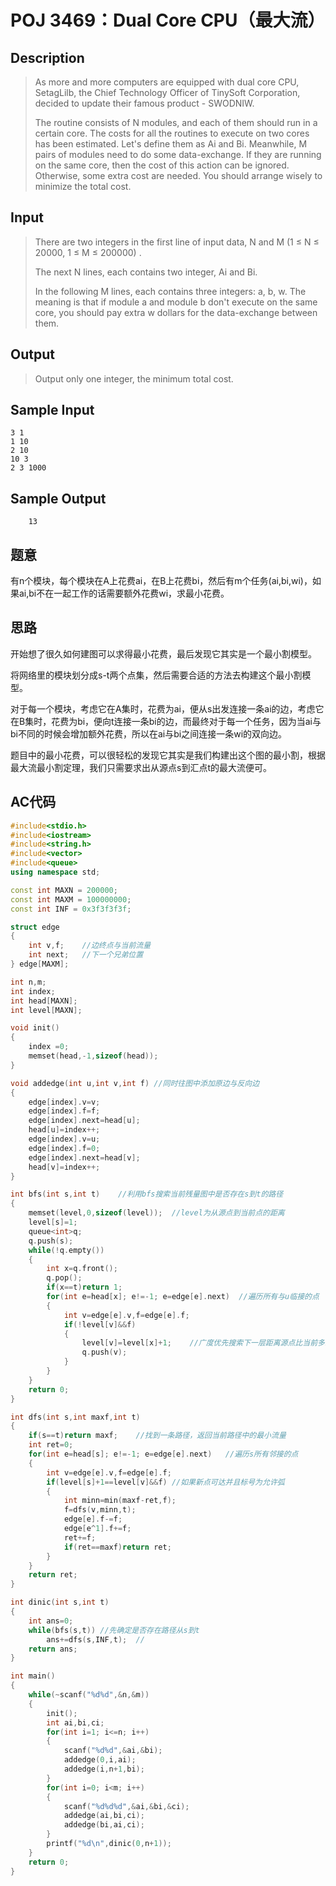 # **POJ 3469：Dual Core CPU（最大流）**

## **Description**

> As more and more computers are equipped with dual core CPU, SetagLilb, the Chief Technology Officer of TinySoft Corporation, decided to update their famous product - SWODNIW.
>
> The routine consists of N modules, and each of them should run in a certain core. The costs for all the routines to execute on two cores has been estimated. Let's define them as Ai and Bi. Meanwhile, M pairs of modules need to do some data-exchange. If they are running on the same core, then the cost of this action can be ignored. Otherwise, some extra cost are needed. You should arrange wisely to minimize the total cost.



## **Input**

> There are two integers in the first line of input data, N and M (1 ≤ N ≤ 20000, 1 ≤ M ≤ 200000) .
>
> The next N lines, each contains two integer, Ai and Bi.
>
> In the following M lines, each contains three integers: a, b, w. The meaning is that if module a and module b don't execute on the same core, you should pay extra w dollars for the data-exchange between them.



## **Output**

> Output only one integer, the minimum total cost.



## **Sample Input**

    3 1
    1 10
    2 10
    10 3
    2 3 1000



## **Sample Output**

		13


## **题意**

有n个模块，每个模块在A上花费ai，在B上花费bi，然后有m个任务(ai,bi,wi)，如果ai,bi不在一起工作的话需要额外花费wi，求最小花费。



## **思路**

开始想了很久如何建图可以求得最小花费，最后发现它其实是一个最小割模型。

将网络里的模块划分成s-t两个点集，然后需要合适的方法去构建这个最小割模型。

对于每一个模块，考虑它在A集时，花费为ai，便从s出发连接一条ai的边，考虑它在B集时，花费为bi，便向t连接一条bi的边，而最终对于每一个任务，因为当ai与bi不同的时候会增加额外花费，所以在ai与bi之间连接一条wi的双向边。

题目中的最小花费，可以很轻松的发现它其实是我们构建出这个图的最小割，根据最大流最小割定理，我们只需要求出从源点s到汇点t的最大流便可。



## **AC代码**

```cpp
#include<stdio.h>
#include<iostream>
#include<string.h>
#include<vector>
#include<queue>
using namespace std;

const int MAXN = 200000;
const int MAXM = 100000000;
const int INF = 0x3f3f3f3f;

struct edge
{
    int v,f;    //边终点与当前流量
    int next;   //下一个兄弟位置
} edge[MAXM];

int n,m;
int index;
int head[MAXN];
int level[MAXN];

void init()
{
    index =0;
    memset(head,-1,sizeof(head));
}

void addedge(int u,int v,int f) //同时往图中添加原边与反向边
{
    edge[index].v=v;
    edge[index].f=f;
    edge[index].next=head[u];
    head[u]=index++;
    edge[index].v=u;
    edge[index].f=0;
    edge[index].next=head[v];
    head[v]=index++;
}

int bfs(int s,int t)    //利用bfs搜索当前残量图中是否存在s到t的路径
{
    memset(level,0,sizeof(level));  //level为从源点到当前点的距离
    level[s]=1;
    queue<int>q;
    q.push(s);
    while(!q.empty())
    {
        int x=q.front();
        q.pop();
        if(x==t)return 1;
        for(int e=head[x]; e!=-1; e=edge[e].next)  //遍历所有与u临接的点
        {
            int v=edge[e].v,f=edge[e].f;
            if(!level[v]&&f)
            {
                level[v]=level[x]+1;    //广度优先搜索下一层距离源点比当前多1
                q.push(v);
            }
        }
    }
    return 0;
}

int dfs(int s,int maxf,int t)
{
    if(s==t)return maxf;    //找到一条路径，返回当前路径中的最小流量
    int ret=0;
    for(int e=head[s]; e!=-1; e=edge[e].next)   //遍历s所有邻接的点
    {
        int v=edge[e].v,f=edge[e].f;
        if(level[s]+1==level[v]&&f) //如果新点可达并且标号为允许弧
        {
            int minn=min(maxf-ret,f);
            f=dfs(v,minn,t);
            edge[e].f-=f;
            edge[e^1].f+=f;
            ret+=f;
            if(ret==maxf)return ret;
        }
    }
    return ret;
}

int dinic(int s,int t)
{
    int ans=0;
    while(bfs(s,t)) //先确定是否存在路径从s到t
        ans+=dfs(s,INF,t);  //
    return ans;
}

int main()
{
    while(~scanf("%d%d",&n,&m))
    {
        init();
        int ai,bi,ci;
        for(int i=1; i<=n; i++)
        {
            scanf("%d%d",&ai,&bi);
            addedge(0,i,ai);
            addedge(i,n+1,bi);
        }
        for(int i=0; i<m; i++)
        {
            scanf("%d%d%d",&ai,&bi,&ci);
            addedge(ai,bi,ci);
            addedge(bi,ai,ci);
        }
        printf("%d\n",dinic(0,n+1));
    }
    return 0;
}
```

